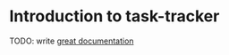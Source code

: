# Introduction to task-tracker

TODO: write [great documentation](http://jacobian.org/writing/what-to-write/)
